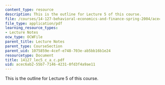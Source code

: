 ```yaml
---
content_type: resource
description: This is the outline for Lecture 5 of this course.
file: /courses/14-127-behavioral-economics-and-finance-spring-2004/acec6ab255b7714642310fd3f4a9ae11_14127_lec5_c_a_c.pdf
file_type: application/pdf
learning_resource_types:
- Lecture Notes
ocw_type: OCWFile
parent_title: Lecture Notes
parent_type: CourseSection
parent_uid: 1075859e-4cef-e748-703e-ab5bb16b1e24
resourcetype: Document
title: 14127_lec5_c_a_c.pdf
uid: acec6ab2-55b7-7146-4231-0fd3f4a9ae11
---
```

This is the outline for Lecture 5 of this course.

